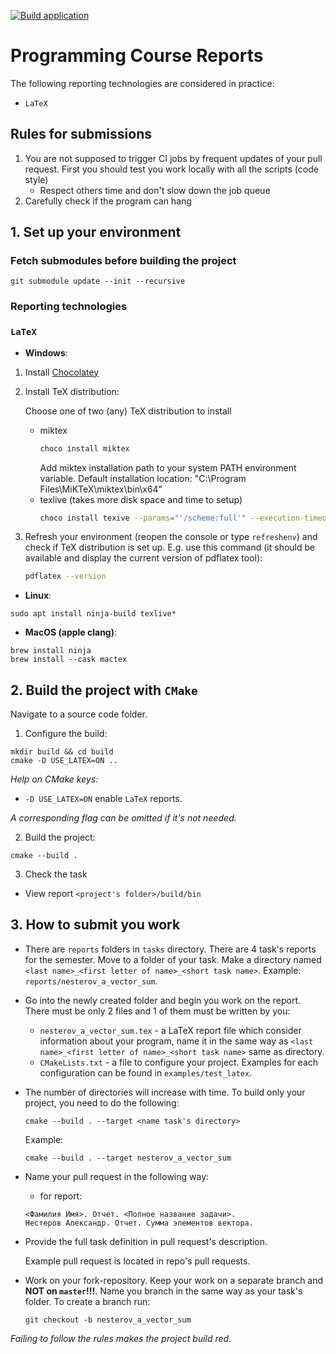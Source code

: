 [![Build application](https://github.com/learning-process/ppc-2025-threads-reports/actions/workflows/main.yml/badge.svg)](https://github.com/learning-process/ppc-2025-threads-reports/actions/workflows/main.yml)

# Programming Course Reports

The following reporting technologies are considered in practice:
  * `LaTeX`

## Rules for submissions
1. You are not supposed to trigger CI jobs by frequent updates of your pull request. First you should test you work locally with all the scripts (code style)
    * Respect others time and don't slow down the job queue
2. Carefully check if the program can hang

## 1. Set up your environment
### Fetch submodules before building the project
```
git submodule update --init --recursive
```

### Reporting technologies
### `LaTeX`
  * **Windows**:

  1. Install [Chocolatey](https://chocolatey.org/install)
  2. Install TeX distribution:

     Choose one of two (any) TeX distribution to install

      - miktex
        ```bash
        choco install miktex
        ```
        Add miktex installation path to your system PATH environment variable. Default installation location: "C:\Program Files\MiKTeX\miktex\bin\x64"
      - texlive (takes more disk space and time to setup)
        ```bash
        choco install texive --params="'/scheme:full'" --execution-timeout=10000
        ```
  3. Refresh your environment (reopen the console or type `refreshenv`) and check if TeX distribution is set up. E.g. use this command (it should be available and display the current version of pdflatex tool):
      ```bash
      pdflatex --version
      ```

  * **Linux**:
  ```
  sudo apt install ninja-build texlive*
  ```
  * **MacOS (apple clang)**:

  ```
  brew install ninja
  brew install --cask mactex
  ```

## 2. Build the project with `CMake`
Navigate to a source code folder.

1) Configure the build:

  ```
  mkdir build && cd build
  cmake -D USE_LATEX=ON ..
  ```
*Help on CMake keys:*
- `-D USE_LATEX=ON` enable `LaTeX` reports.

*A corresponding flag can be omitted if it's not needed.*

2) Build the project:
  ```
  cmake --build .
  ```
3) Check the task
  * View report `<project's folder>/build/bin`

## 3. How to submit you work
* There are `reports` folders in `tasks` directory. There are 4 task's reports for the semester. Move to a folder of your task. Make a directory named `<last name>_<first letter of name>_<short task name>`. Example: `reports/nesterov_a_vector_sum`.
* Go into the newly created folder and begin you work on the report. There must be only 2 files and 1 of them must be written by you:
  - `nesterov_a_vector_sum.tex` - a LaTeX report file which consider information about your program, name it in the same way as `<last name>_<first letter of name>_<short task name>` same as directory.
  - `CMakeLists.txt` - a file to configure your project. Examples for each configuration can be found in `examples/test_latex`.
* The number of directories will increase with time. To build only your project, you need to do the following:
  ```
  cmake --build . --target <name task's directory> 
  ```
  Example:
  ```
  cmake --build . --target nesterov_a_vector_sum 
  ```
* Name your pull request in the following way:
  * for report:
  ```
  <Фамилия Имя>. Отчет. <Полное название задачи>.
  Нестеров Александр. Отчет. Сумма элементов вектора.
  ```
* Provide the full task definition in pull request's description.

  Example pull request is located in repo's pull requests.

* Work on your fork-repository. Keep your work on a separate branch and **NOT on `master`!!!**. Name you branch in the same way as your task's folder. To create a branch run:
  ```
  git checkout -b nesterov_a_vector_sum
  ```

*Failing to follow the rules makes the project build red.*
